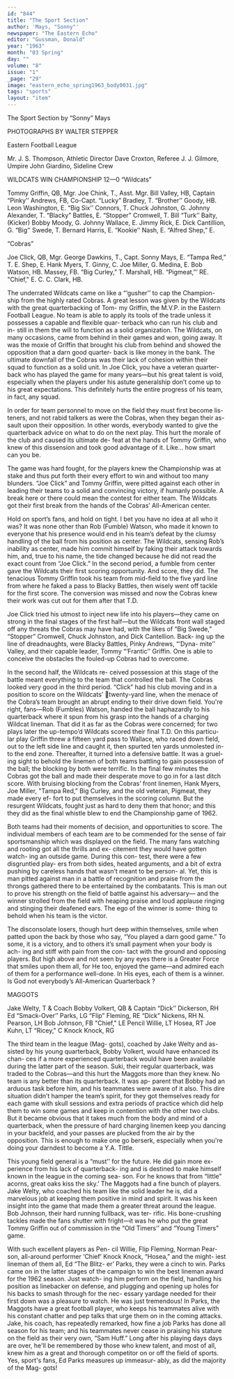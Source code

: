 ```yaml
---
id: "844"
title: "The Sport Section"
author: 'Mays, "Sonny"'
newspaper: "The Eastern Echo"
editor: "Gussman, Donald"
year: "1963"
month: "03 Spring"
day: ""
volume: "8"
issue: "1"
_page: "29"
image: "eastern_echo_spring1963_body0031.jpg"
tags: "sports"
layout: "item"
---
```

The Sport Section
by “Sonny” Mays

PHOTOGRAPHS BY WALTER STEPPER

Eastern Football
League

Mr. J. S. Thompson, Athletic Director
Dave Croxton, Referee
J. J. Gilmore, Umpire
John Giardino, Sideline Crew

WILDCATS WIN CHAMPIONSHIP
12—0
“Wildcats”

Tommy Griffin, QB, Mgr.
Joe Chink, T., Asst. Mgr.
Bill Valley, HB, Captain
“Pinky’’ Andrews, FB, Co-Capt.
“Lucky” Bradley, T.
“Brother’’ Goody, HB.
Leon Washington, E.
“Big Six’’ Connors, T.
Chuck Johnston, G.
Johnny Alexander, T.
“Blacky” Battles, E.
“Stopper” Cromwell, T.
Bill “Turk’’ Baity, (Kicker)
Bobby Moody, G.    Johnny Wallace, E.
Jimmy Rick, E.        Dick Cantillion, G.
“Big’’ Swede, T.       Bernard Harris, E.
“Kookie’’ Nash, E.   “Alfred Shep,” E.

“Cobras”

Joe Click, QB, Mgr.
George Dawkins, T., Capt.
Sonny Mays, E.         “Tampa Red,” T.
E. Shep, E.                Hank Myers, T.
Ginny, C.                   Joe Miller, G.
Medina, E.                 Bob Watson, HB.
Massey, FB.              “Big Curley,” T.
Marshall, HB.            “Pigmeat,”’ RE.
"Chief," E.                  C. C. Clark, HB.

The underrated Wildcats came on
like a “‘gusher’’ to cap the Champion-
ship from the highly rated Cobras. A
great lesson was given by the Wildcats
with the great quarterbacking of Tom-
my Griffin, the M.V.P. in the Eastern
Football League. No team is able to
apply its tools of the trade unless it
possesses a capable and flexible quar-
terback who can run his club and in-
still in them the will to function as a
solid organization. The Wildcats, on
many occasions, came from behind in
their games and won, going away. It
was the moxie of Griffin that brought
his club from behind and showed the
opposition that a darn good quarter-
back is like money in the bank. The
ultimate downfall of the Cobras was
their lack of cohesion within their
squad to function as a solid unit. In
Joe Click, you have a veteran quarter-
back who has played the game for
many years—but his great talent is
void, especially when the players under
his astute generalship don’t come up to
his great expectations. This definitely
hurts the entire progress of his team,
in fact, any squad.

In order for team personnel to move
on the field they must first become lis-
teners, and not rabid talkers as were
the Cobras, when they began their as-
sault upon their opposition. In other
words, everybody wanted to give the
quarterback advice on what to do on
the next play. This hurt the morale
of the club and caused its ultimate de-
feat at the hands of Tommy Griffin,
who knew of this dissension and took
good advantage of it. Like... how
smart can you be.

The game was hard fought, for the
players knew the Championship was
at stake and thus put forth their every
effort to win and without too many
blunders. “Joe Click” and Tommy
Griffin, were pitted against each other
in leading their teams to a solid and
convincing victory, if humanly possible.
A break here or there could mean the
contest for either team. The Wildcats
got their first break from the hands
of the Cobras’ All-American center.

Hold on sport’s fans, and hold on tight.
I bet you have no idea at all who it
was? It was none other than Rob
(Fumble) Watson, who made it known
to everyone that his presence would
end in his team’s defeat by the clumsy
handling of the ball from his position
as center. The Wildcats, sensing Rob’s
inability as center, made him commit
himself by faking their attack towards
him, and, true to his name, the tide
changed because he did not read the
exact count from “Joe Click.” In the
second period, a fumble from center
gave the Wildcats their first scoring
opportunity. And score, they did. The
tenacious Tommy Griffin took his team
from mid-field to the five yard line
from where he faked a pass to Blacky
Battles, then wisely went off tackle for
the first score. The conversion was
missed and now the Cobras knew their
work was cut out for them after that
T.D.

Joe Click tried his utmost to inject
new life into his players—they came on
strong in the final stages of the first
half—but the Wildcats front wall
staged off any threats the Cobras may
have had, with the likes of “Big
Swede,” “Stopper” Cromwell, Chuck
Johnston, and Dick Cantellion. Back-
ing up the line of dreadnaughts, were
Blacky Battles, Pinky Andrews, “‘Dyna-
mite’’ Valley, and their capable leader,
Tommy “‘Frantic’’ Griffin. One is able
to conceive the obstacles the fouled-up
Cobras had to overcome.

In the second half, the Wildcats re-
ceived possession at this stage of the
battle meant everything to the team
that controlled the ball. The Cobras
looked very good in the third period.
“Click” had his club moving and in a
position to score on the Wildcats’
twenty-yard line, when the menace of
the Cobra’s team brought an abrupt
ending to their drive down field. You're
right, fans—Rob (Fumbles) Watson,
handed the ball haphazardly to his
quarterback where it spun from his
grasp into the hands of a charging
Wildcat lineman. That did it as far as
the Cobras were concerned; for two
plays later the up-tempo’d Wildcats
scored their final T.D. On this particu-
lar play Griffin threw a fifteen yard
pass to Wallace, who raced down field,
out to the left side line and caught it,
then spurted ten yards unmolested in-
to the end zone. Thereafter, it turned
into a defensive battle. It was a gruel-
ing sight to behold the linemen of both
teams battling to gain possession of the
ball; the blocking by both were terrific.
In the final few minutes the Cobras got
the ball and made their desperate move
to go in for a last ditch score. With
bruising blocking from the Cobras’
front linemen, Hank Myers, Joe Miller,
"Tampa Red,” Big Curley, and the old
veteran, Pigmeat, they made every ef-
fort to put themselves in the scoring
column. But the resurgent Wildcats,
fought just as hard to deny them that
honor; and this they did as the final
whistle blew to end the Championship
game of 1962.

Both teams had their moments of
decision, and opportunities to score.
The individual members of each team
are to be commended for the sense of
fair sportsmanship which was displayed
on the field. The many fans watching
and rooting got all the thrills and ex-
citement they would have gotten watch-
ing an outside game. During this con-
test, there were a few disgruntled play-
ers from both sides, heated arguments,
and a bit of extra pushing by careless
hands that wasn’t meant to be person-
al. Yet, this is man pitted against man
in a battle of recognition and praise
from the throngs gathered there to be
entertained by the combatants. This
is man out to prove his strength on the
field of battle against his adversary—
and the winner strolled from the field
with heaping praise and loud applause
ringing and stinging their deafened
ears. The ego of the winner is some-
thing to behold when his team is the
victor.

The disconsolate losers, though hurt
deep within themselves, smile when
patted upon the back by those who say,
“You played a darn good game.” To
some, it is a victory, and to others it’s
small payment when your body is ach-
ing and stiff with pain from the con-
tact with the ground and opposing
players. But high above and not seen
by any eyes there is a Greater Force
that smiles upon them all, for He too,
enjoyed the game—and admired each
of them for a performance well-done.
In His eyes, each of them is a winner.
Is God not everybody’s All-American
Quarterback ?

MAGGOTS

Jake Welty, T & Coach
Bobby Volkert, QB & Captain
“Dick’’ Dickerson, RH
Ed “Smack-Over’’ Parks, LG
“Flip” Fleming, RE
“Dick” Nickens, RH
N. Pearson, LH        Bob Johnson, FB
"Chief," LE               Pencil Willie, LT
Hosea, RT               Joe Kuhn, LT
“Ricey," C                Knock Knock, RG

The third team in the league (Mag-
gots), coached by Jake Welty and as-
sisted by his young quarterback, Bobby
Volkert, would have enhanced its chan-
ces if a more experienced quarterback
would have been available during the
latter part of the season. Suki, their
regular quarterback, was traded to the
Cobras—and this hurt the Maggots
more than they knew. No team is any
better than its quarterback. It was ap-
parent that Bobby had an arduous task
before him, and his teammates were
aware of it also. This dire situation
didn’t hamper the team’s spirit, for they
got themselves ready for each game
with skull sessions and extra periods
of practice which did help them to win
some games and keep in contention
with the other two clubs. But it became
obvious that it takes much from the
body and mind of a quarterback, when
the pressure of hard charging linemen
keep you dancing in your backfeld,
and your passes are plucked from the
air by the opposition. This is enough
to make one go berserk, especially
when you're doing your darndest to
become a Y.A. Tittle.

This young field general is a “must’’
for the future. He did gain more ex-
perience from his lack of quarterback-
ing and is destined to make himself
known in the league in the coming sea-
son. For he knows that from “little”
acorns, great oaks kiss the sky.’ The
Maggots had a fine bunch of players.
Jake Welty, who coached his team like
the solid leader he is, did a marvelous
job at keeping them positive in mind
and spirit. It was his keen insight into
the game that made them a greater
threat around the league. Bob Johnson,
their hard running fullback, was ter-
rific. His bone-crushing tackles made
the fans shutter with fright—it was he
who put the great Tommy Griffin out
of commission in the “Old Timers’’ and
“Young Timers” game.

With such excellent players as Pen-
cil Willie, Flip Fleming, Norman Pear-
son, all-around performer ‘Chief’
Knock Knock, “Hosea,” and the might-
iest lineman of them all, Ed “The Blitz-
er’ Parks, they were a cinch to win.
Parks came on in the latter stages of
the campaign to win the best lineman
award for the 1962 season. Just watch-
ing him perform on the field, handling
his position as linebacker on defense,
and plugging and opening up holes for
his backs to smash through for the nec-
essary yardage needed for their first
down was a pleasure to watch. He was
just tremendous! In Parks, the Maggots
have a great football player, who keeps
his teammates alive with his constant
chatter and pep talks that urge them
on in the coming attacks. Jake, his
coach, has repeatedly remarked, how
fine a job Parks has done all season for
his team; and his teammates never
cease in praising his stature on the field
as their very own, “Sam Huff.” Long
after his playing days days are over,
he'll be remembered by those who
knew talent, and most of all, knew him
as a great and thorough competitor on
or off the field of sports. Yes, sport's
fans, Ed Parks measures up immeasur-
ably, as did the majority of the Mag-
gots!
